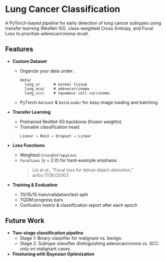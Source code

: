# Lung Cancer Classification

A PyTorch-based pipeline for early detection of lung cancer subtypes using transfer learning (ResNet-50), class-weighted Cross-Entropy, and Focal Loss to prioritize adenocarcinoma recall.

## Features

- **Custom Dataset**  
  - Organize your data under:
    ```
    data/
      lung_n/      # normal tissue
      lung_aca/    # adenocarcinoma
      lung_scc/    # squamous cell carcinoma
    ```
  - PyTorch `Dataset` & `DataLoader` for easy image loading and batching.

- **Transfer Learning**  
  - Pretrained ResNet-50 backbone (frozen weights).  
  - Trainable classification head:  
    ```
    Linear → ReLU → Dropout → Linear
    ```

- **Loss Functions**  
  - Weighted `CrossEntropyLoss`  
  - `FocalLoss` (γ = 2.0) for hard-example emphasis  
    > Lin et al., “Focal loss for dense object detection,” arXiv:1708.02002

- **Training & Evaluation**  
  - 70/15/15 train/validation/test split  
  - TQDM progress bars  
  - Confusion matrix & classification report after each epoch  

## Future Work
- **Two-stage classification pipeline**
  - Stage 1: Binary classifier for malignant vs. benign.
  - Stage 2: Subtype classifier distinguishing adenocarcinoma vs. SCC only on malignant cases.
- **Finetuning with Bayesian Optimization**


